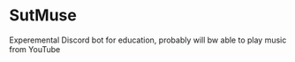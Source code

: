 # SutMuse
 Experemental Discord bot for education, probably will bw able to play music from YouTube
